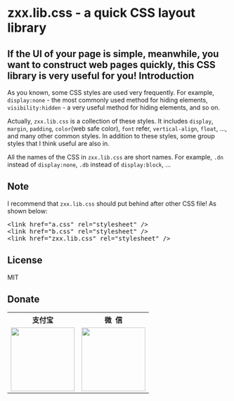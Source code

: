 zxx.lib.css - a quick CSS layout library
===============
If the UI of your page is simple, meanwhile, you want to construct web pages quickly, this CSS library is very useful for you!
Introduction
---------------
As you known, some CSS styles are used very frequently. For example, <code>display:none</code> - the most commonly used method for hiding elements, <code>visibility:hidden</code> - a very useful method for hiding elements, and so on. 

Actually, <code>zxx.lib.css</code> is a collection of these styles. It includes <code>display</code>, <code>margin</code>, <code>padding</code>, <code>color</code>(web safe color), <code>font</code> refer, <code>vertical-align</code>, <code>float</code>, ..., and many other common styles. In addition to these styles, some group styles that I think useful are also in.

All the names of the CSS in <code>zxx.lib.css</code> are short names. For example, <code>.dn</code> instead of <code>display:none</code>, <code>.db</code> instead of <code>display:block</code>, ...

Note
-------------------
I recommend that <code>zxx.lib.css</code> should put behind after other CSS file! As shown below:
<pre>&lt;link href="a.css" rel="stylesheet" /&gt;
&lt;link href="b.css" rel="stylesheet" /&gt;
&lt;link href="zxx.lib.css" rel="stylesheet" /&gt;</pre>

License
--------------------------
MIT

Donate
------------------
<table>
	<tr>
		<th align="center">支付宝</th>
		<th align="center">微&nbsp;&nbsp;信</th>
	</tr>
	<tr>
		<td align="center"><img src="http://www.zhangxinxu.com/alipay.png" width="145" height="145"></td>
		<td align="center"><img src="http://www.zhangxinxu.com/wxpay.png" width="145" height="145"></td>
	</tr>
</table>